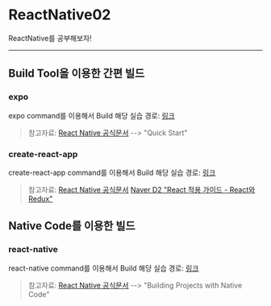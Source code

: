 # ReactNative02

ReactNative를 공부해보자!

---

## Build Tool을 이용한 간편 빌드

### expo

expo command를 이용해서 Build
해당 실습 경로: [링크](https://github.com/HyunMook/ReactNative01)

> 참고자료:
> [React Native 공식문서](https://facebook.github.io/react-native/docs/getting-started) --> "Quick Start"

### create-react-app

create-react-app command를 이용해서 Build
해당 실습 경로: [링크](https://github.com/HyunMook/ReactNative02/tree/master/my-app)

> 참고자료:
> [React Native 공식문서](https://github.com/facebook/create-react-app)
> [Naver D2 "React 적용 가이드 - React와 Redux"](https://d2.naver.com/helloworld/1848131)

## Native Code를 이용한 빌드

### react-native

react-native command를 이용해서 Build
해당 실습 경로: [링크](https://github.com/HyunMook/ReactNative02/tree/master/AwesomeProject)

> 참고자료:
> [React Native 공식문서](https://facebook.github.io/react-native/docs/getting-started) --> "Building Projects with Native Code"

